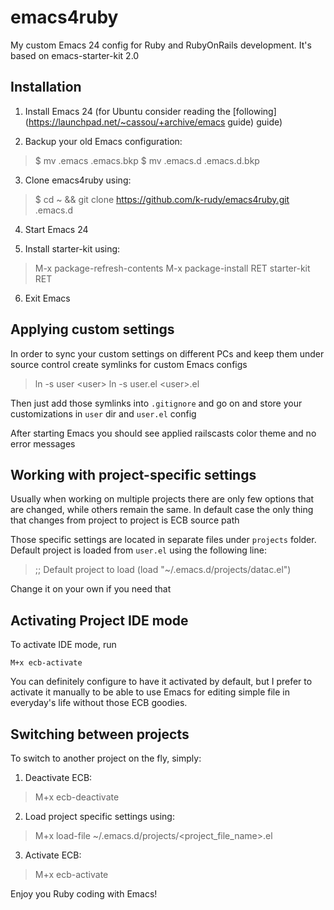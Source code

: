 emacs4ruby
==========

My custom Emacs 24 config for Ruby and RubyOnRails development. It's based on emacs-starter-kit 2.0

Installation
------------

1. Install Emacs 24 (for Ubuntu consider reading the [following](https://launchpad.net/~cassou/+archive/emacs guide) guide)

2. Backup your old Emacs configuration: 
> $ mv .emacs  .emacs.bkp
> $ mv .emacs.d .emacs.d.bkp

3. Clone emacs4ruby using:
> $ cd ~ && git clone https://github.com/k-rudy/emacs4ruby.git .emacs.d

4. Start Emacs 24

5. Install starter-kit using:
> M-x package-refresh-contents
> M-x package-install RET starter-kit RET

6. Exit Emacs

Applying custom settings
------------------------

In order to sync your custom settings on different PCs and keep them under source control create symlinks for custom Emacs configs
> ln -s user &lt;user> 
> ln -s user.el &lt;user>.el

Then just add those symlinks into `.gitignore` and go on and store your customizations in `user` dir and `user.el` config 

After starting Emacs you should see applied railscasts color theme and no error messages

Working with project-specific settings
--------------------------------------

Usually when working on multiple projects there are only few options that are changed, while others remain the same.
In default case the only thing that changes from project to project is ECB source path

Those specific settings are located in separate files under `projects` folder.
Default project is loaded from `user.el` using the following line:
>;; Default project to load
>(load "~/.emacs.d/projects/datac.el")

Change it on your own if you need that

Activating Project IDE mode 
---------------------------

To activate IDE mode, run

`M+x ecb-activate`

You can definitely configure to have it activated by default, but I prefer to activate it manually to be able to use Emacs for editing simple file in everyday's life without those ECB goodies.

Switching between projects
--------------------------

To switch to another project on the fly, simply: 

1. Deactivate ECB:
> M+x ecb-deactivate

2. Load project specific settings using:
> M+x load-file ~/.emacs.d/projects/<project_file_name>.el

3. Activate ECB:
> M+x ecb-activate

Enjoy you Ruby coding with Emacs!






